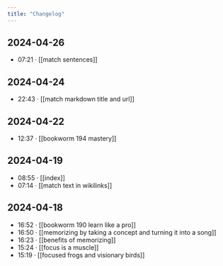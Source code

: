 ```yaml
---
title: "Changelog"
---
```


## 2024-04-26
-  07:21 · [[match sentences]]
## 2024-04-24
-  22:43 · [[match markdown title and url]]
## 2024-04-22
-  12:37 · [[bookworm 194 mastery]]
## 2024-04-19
-  08:55 · [[index]]
-  07:14 · [[match text in wikilinks]]
## 2024-04-18
-  16:52 · [[bookworm 190  learn like a pro]]
-  16:50 · [[memorizing by taking a concept and turning it into a song]]
-  16:23 · [[benefits of memorizing]]
-  15:24 · [[focus is a muscle]]
-  15:19 · [[focused frogs and visionary birds]]
